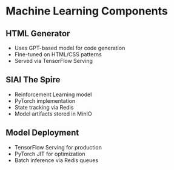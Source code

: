 
# Machine Learning Components

## HTML Generator
- Uses GPT-based model for code generation
- Fine-tuned on HTML/CSS patterns
- Served via TensorFlow Serving

## SlAI The Spire
- Reinforcement Learning model
- PyTorch implementation
- State tracking via Redis
- Model artifacts stored in MinIO

## Model Deployment
- TensorFlow Serving for production
- PyTorch JIT for optimization
- Batch inference via Redis queues
